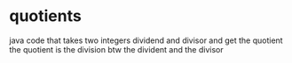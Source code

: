 # quotients
java code that takes two integers dividend and divisor and get the quotient 
the quotient is the division btw the divident and the divisor
